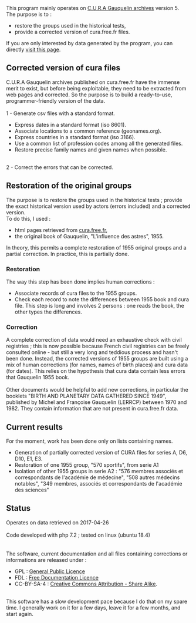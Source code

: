 
<div class="intro">
This program mainly operates on <a href="http://cura.free.fr/gauq/17archg.html">C.U.R.A Gauquelin archives</a> version 5.
<br>The purpose is to :
<ul class="simple">
    <li>restore the groups used in the historical tests,</li>
    <li>provide a corrected version of cura.free.fr files.</li>
</ul>
If you are only interested by data generated by the program, you can directly <a href="https://larzac.info/gauquelin5">visit this page</a>.
</div>

</header>

<article>

<!-- ********************************************************************************* -->
<h2>Corrected version of cura files</h2>
C.U.R.A Gauquelin archives published on cura.free.fr have the immense merit to exist, but before being exploitable, they need to be extracted from web pages and corrected. So the purpose is to build a ready-to-use, programmer-friendly version of the data.
<br>
<br>1 - Generate csv files with a standard format.
<ul>
    <li>Express dates in a standard format (iso 8601).</li>
    <li>Associate locations to a common reference (geonames.org).</li>
    <li>Express countries in a standard format (iso 3166).</li>
    <li>Use a common list of profession codes among all the generated files.</li>
    <li>Restore precise family names and given names when possible.</li>
</ul>
<br>2 - Correct the errors that can be corrected.



<!-- ********************************************************************************* -->
<h2>Restoration of the original groups</h2>
The purpose is to restore the groups used in the historical tests ; provide the exact historical version used by actors (errors included) and a corrected version.
<br>To do this, I used :
<ul class="simple">
    <li>html pages retrieved from <a href="http://cura.free.fr/gauq/17archg.html">cura.free.fr</a>,</li>
    <li>the original book of Gauquelin, "L'influence des astres", 1955.</li>
</ul>
In theory, this permits a complete restoration of 1955 original groups and a partial correction. In practice, this is partially done.

<!-- ************************************* -->
<h3>Restoration</h3>

The way this step has been done implies human corrections :
<ul class="simple">
    <li>Associate records of cura files to the 1955 groups.</li>
    <li>Check each record to note the differences between 1955 book and cura file. This step is long and involves 2 persons : one reads the book, the other types the differences.</li>
</ul>

<!-- ************************************* -->
<h3>Correction</h3>
A complete correction of data would need an exhaustive check with civil registries ; this is now possible because French civil registries can be freely consulted online - but still a very long and teddious process and hasn't been done. Instead, the corrected versions of 1955 groups are built using a mix of human corrections (for names, names of birth places) and cura data (for dates). This relies on the hypothesis that cura data contain less errors that Gauquelin 1955 book.
<br>
<br>Other documents would be helpful to add new corrections, in particular the booklets "BIRTH AND PLANETARY DATA GATHERED SINCE 1949", published by Michel and Françoise Gauquelin (LERRCP) between 1970 and 1982. They contain information that are not present in cura.free.fr data.

<!-- ********************************************************************************* -->
<h2>Current results</h2>
For the moment, work has been done only on lists containing names.

<ul class="margin-top">
    <li>Generation of partially corrected version of CURA files for series A, D6, D10, E1, E3.</li>
    <li>Restoration of one 1955 group, "570 sportifs", from serie A1</li>
    <li>
        Isolation of other 1955 groups in serie A2 : "576 membres associés et correspondants de l'académie de médecine", "508 autres médecins notables", "349 membres, associés et correspondants de l'académie des sciences"
    </li>
</ul>

<!-- ********************************************************************************* -->
<h2>Status</h2>

Operates on data retrieved on 2017-04-26  
<br>Code developed with php 7.2 ; tested on linux (ubuntu 18.4)  
<br>
<br>The software, current documentation and all files containing corrections or informations are released under :
<ul class = "simple">
    <li>
        GPL : <a href="https://www.gnu.org/licenses/gpl.html">General Public Licence</a>
    </li>
    <li>
        FDL : <a href="https://www.gnu.org/licenses/fdl.html">Free Documentation Licence</a>
    </li>
    <li>
        CC-BY-SA-4 : <a rel="license" href="http://creativecommons.org/licenses/by-sa/4.0/">Creative Commons Attribution -  Share Alike</a>.
    </li>
</ul>

<br>This software has a slow development pace because I do that on my spare time. I generally work on it for a few days, leave it for a few months, and start again.

